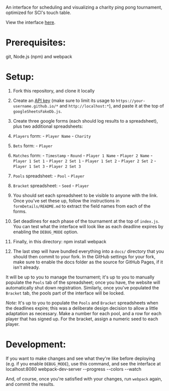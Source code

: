 An interface for scheduling and visualizing a charity ping pong tournament, optimized for SCI's touch table.

View the interface [here](https://alex-r-bigelow.github.io/ping-pong-tournament/).

Prerequisites:
==============

git, Node.js (npm) and webpack

Setup:
======
1. Fork this repository, and clone it locally

2. Create an [API key](https://console.developers.google.com/apis/credentials) (make sure to limit its usage to `https://your-username.github.io/*` and `http://localhost:*`), and paste it at the top of `googleSheetsFakeDb.js`.

3. Create three google forms (each should log results to a spreadsheet), plus two additional spreadsheets:

  1. `Players` form:
    - `Player Name`
    - `Charity`
  2. `Bets` form:
    - `Player`
  3. `Matches` form:
    - `Timestamp`
    - `Round`
    - `Player 1 Name`
    - `Player 2 Name`
    - `Player 1 Set 1`
    - `Player 2 Set 1`
    - `Player 1 Set 2`
    - `Player 2 Set 2`
    - `Player 1 Set 3`
    - `Player 2 Set 3`
  4. `Pools` spreadsheet:
    - `Pool`
    - `Player`
  5. `Bracket` spreadsheet:
    - `Seed`
    - `Player`

4. You should set each spreadsheet to be visible to anyone with the link. Once you've set these up, follow the instructions in `formDetails/README.md` to extract the field names from each of the forms.

5. Set deadlines for each phase of the tournament at the top of `index.js`. You can test what the interface will look like as each deadline expires by enabling the `DEBUG_MODE` option.

6. Finally, in this directory:
    npm install
    webpack

7. The last step will have bundled everything into a `docs/` directory that you should then commit to your fork. In the GitHub settings for your fork, make sure to enable the docs folder as the source for GitHub Pages, if it isn't already.

It will be up to you to manage the tournament; it's up to you to manually populate the `Pools` tab of the spreadsheet; once you have, the website will automatically shut down registration. Similarly, once you've populated the `Bracket` tab, the pools part of the interface will be locked.

*Note:* It's up to you to populate the `Pools` and `Bracket` spreadsheets when the deadlines expire; this was a deliberate design decision to allow a little adaptation as necessary. Make a number for each pool, and a row for each player that has signed up. For the bracket, assign a numeric seed to each player.

Development:
============
If you want to make changes and see what they're like before deploying (e.g. if you enable `DEBUG_MODE`), use this command, and see the interface at localhost:8080
    webpack-dev-server --progress --colors --watch

And, of course, once you're satisfied with your changes, run `webpack` again, and commit the results.
